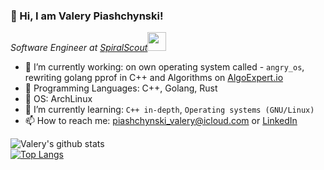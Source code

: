 ### 👋 Hi, I am Valery Piashchynski!

<p><em>Software Engineer at <a href="https://spiralscout.com">SpiralScout</a><img src="https://media.giphy.com/media/WUlplcMpOCEmTGBtBW/giphy.gif" width="30"> 
</em></p>

- 🔭 I’m currently working: on own operating system called - `angry_os`, rewriting golang pprof in C++ and Algorithms on [AlgoExpert.io](https://AlgoExpert.io)
- :rocket: Programming Languages: C++, Golang, Rust
- 💾 OS: ArchLinux
- 🌱 I’m currently learning: `C++ in-depth`, `Operating systems (GNU/Linux)`
- 📫 How to reach me: piashchynski_valery@icloud.com or [LinkedIn](https://linkedin.com/in/0xdev)

![Valery's github stats](https://github-readme-stats.vercel.app/api?username=48d90782&show_icons=true&count_private=true)  
[![Top Langs](https://github-readme-stats.vercel.app/api/top-langs/?username=48d90782&layout=compact&count_private=true)](https://github.com/anuraghazra/github-readme-stats)
